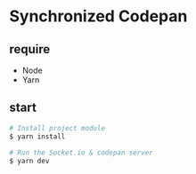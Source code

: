 # Synchronized Codepan

## require

- Node 
- Yarn

## start

```sh
# Install project module
$ yarn install
 
# Run the Socket.io & codepan server
$ yarn dev
```
